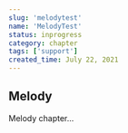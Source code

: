 ```yaml
---
slug: 'melodytest'
name: 'MelodyTest'
status: inprogress
category: chapter
tags: ['support']
created_time: July 22, 2021
---
```


## Melody

Melody chapter...

<br />
